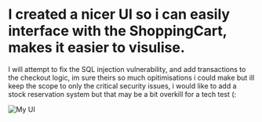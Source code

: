 

# I created a nicer UI so i can easily interface with the ShoppingCart, makes it easier to visulise.


I will attempt to fix the SQL injection vulnerability, and add transactions to the checkout logic, im sure theirs so much opitimisations i could make but ill keep the scope to only the critical security issues, i would like to add a stock reservation system but that may be a bit overkill for a tech test (:

![My UI]('ui.png')
